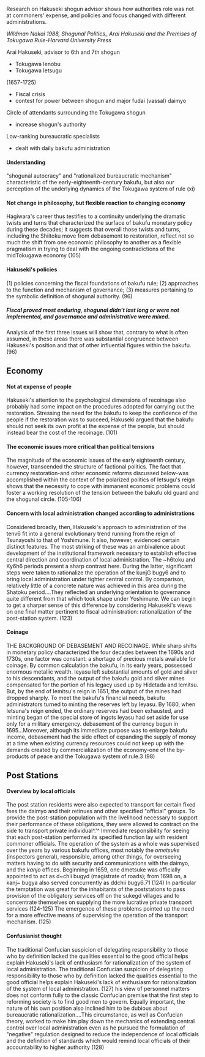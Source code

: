 Research on Hakuseki shogun advisor shows how authorities role was not at commoners' expense, and policies and focus changed with different administrations.

*Wildman Nakai 1988, Shogunal Politics_ Arai Hakuseki and the Premises of Tokugawa Rule-Harvard University Press*

Arai Hakuseki, advisor to 6th and 7th shogun 
- Tokugawa Ienobu
- Tokugawa Ietsugu

(1657-1725)
- Fiscal crisis 
- contest for power between shogun and major fudai (vassal) daimyo

Circle of attendants surrounding the Tokugawa shogun
- increase shogun's authority

Low-ranking bureaucratic specialists
- dealt with daily bakufu administration

#### Understanding 
"shogunal autocracy" and "rationalized bureaucratic mechanism" characteristic of the early-eighteenth-century bakufu, but also our perception of the underlying dynamics of the Tokugawa system of rule (xi)

#### Not change in philosophy, but flexible reaction to changing economy
Hagiwara's career thus testifies to a continuity underlying the dramatic twists and turns that characterized the surface of bakufu monetary policy during these decades; it suggests that overall those twists and turns, including the Shiitoku move from debasement to restoration, reflect not so much the shift from one economic philosophy to another as a flexible pragmatism in trying to deal with the ongoing contradictions of the midTokugawa economy (105)

#### Hakuseki's policies
(1) policies concerning the fiscal foundations of bakufu rule; (2) approaches to the function and mechanism of governance; (3) measures pertaining to the symbolic definition of shogunal authority. (96)
##### Fiscal proved most enduring, shogunal didn't last long or were not implemented, and governance and administrative were mixed. 
Analysis of the first three issues will show that, contrary to what is often assumed, in these areas there was substantial congruence between Hakuseki's position and that of other influential figures within the bakufu. (96)


## Economy

#### Not at expense of people
Hakuseki's attention to the psychological dimensions of recoinage also probably had some impact on the procedures adopted for carrying out the restoration. Stressing the need for the bakufu to keep the confidence of the people if the restoration was to succeed, Hakuseki argued that the bakufu should not seek its own profit at the expense of the people, but should instead bear the cost of the recoinage. (101)
#### The economic issues more critical than political tensions
The magnitude of the economic issues of the early eighteenth century, however, transcended the structure of factional politics. The fact that currency restoration-and other economic reforms discussed below-was accomplished within the context of the polarized politics of Ietsugu's reign shows that the necessity to cope with immanent economic problems could foster a working resolution of the tension between the bakufu old guard and the shogunal circle. (105-106)

#### Concern with local administration changed according to administrations
Considered broadly, then, Hakuseki's approach to administration of the tenv6 fit into a general evolutionary trend running from the reign of Tsunayoshi to that of Yoshimune. It also, however, evidenced certain distinct features. The most striking of these was an ambivalence about development of the institutional framework necessary to establish effective central direction and coordination of local administration. The ~h6toku and Ky6h6 periods present a sharp contrast here. During the latter, significant steps were taken to rationalize the operation of the kunjG bugy6 and to bring local administration under tighter central control. By comparison, relatively little of a concrete nature was achieved in this area during the Shatoku period....They reflected an underlying orientation to governance quite different from that which took shape under Yoshimune. We can begin to get a sharper sense of this difference by considering Hakuseki's views on one final matter pertinent to fiscal administration: rationalization of the post-station system. (123)

#### Coinage
THE BACKGROUND OF DEBASEMENT AND RECOINAGE. While sharp shifts in monetary policy characterized the four decades between the 1690s and 1730s, one factor was constant: a shortage of precious metals available for coinage. By common calculation the bakufu, in its early years, possessed enormous metallic wealth. Ieyasu left substantial amounts of gold and silver to his descendants, and the output of the bakufu gold and silver mines compensated for the portion of his legacy used up by Hidetada and Iemitsu. But, by the end of Iemitsu's reign in 1651, the output of the mines had dropped sharply. To meet the bakufu's financial needs, bakufu administrators turned to minting the reserves left by Ieyasu. By 1680, when Ietsuna's reign ended, the ordinary reserves had been exhausted, and minting began of the special store of ingots Ieyasu had set aside for use only for a military emergency.
debasement of the currency begun in 1695...Moreover, although its immediate purpose was to enlarge bakufu income, debasement had the side effect of expanding the supply of money at a time when existing currency resources could not keep up with the demands created by commercialization of the economy-one of the by-products of peace and the Tokugawa system of rule.3 (98)


## Post Stations
#### Overview by local officials
The post station residents were also expected to transport for certain fixed fees the daimyo and their retinues and other specified "official" groups. To provide the post-station population with the livelihood necessary to support their performance of these obligations, they were allowed to contract on the side to transport private individual^.'^ Immediate responsibility for seeing that each post-station performed its specified function lay with resident commoner officials. The operation of the system as a whole was supervised over the years by various bakufu offices, most notably the *ometsuke* (inspectors general), responsible, among other things, for overseeing matters having to do with security and communications with the daimyo, and the *kanjo* offices. Beginning in 1659, one dmetsuke was officially appointed to act as d~chii bugyd (magistrate of roads); from 1698 on, a kanj~ bugya also served concurrently as ddchii bugy6.71 (124)
In particular the temptation was great for the inhabitants of the poststations to pass provision of the obligatory services off on the sukegd villages and to concentrate themselves on supplying the more lucrative private transport services (124-125)
The emergence of these problems pointed up the need for a more effective means of supervising the operation of the transport mechanism. (125)

#### Confusianist thought
The traditional Confucian suspicion of delegating responsibility to those who by definition lacked the qualities essential to the good official helps explain Hakuseki's lack of enthusiasm for rationalization of the system of local administration. The traditional Confucian suspicion of delegating responsibility to those who by definition lacked the qualities essential to the good official helps explain Hakuseki's lack of enthusiasm for rationalization of the system of local administration. (127)
his view of personnel matters does not conform fully to the classic Confucian premise that the first step to reforming society is to find good men to govern. Equally important, the nature of his own position also inclined him to be dubious about bureaucratic rationalization....This circumstance, as well as Confucian theory, worked to make him play down the mechanics of extending central control over local administration even as he pursued the formulation of "negative" regulation designed to reduce the independence of local officials and the definition of standards which would remind local officials of their accountability to higher authority (128)